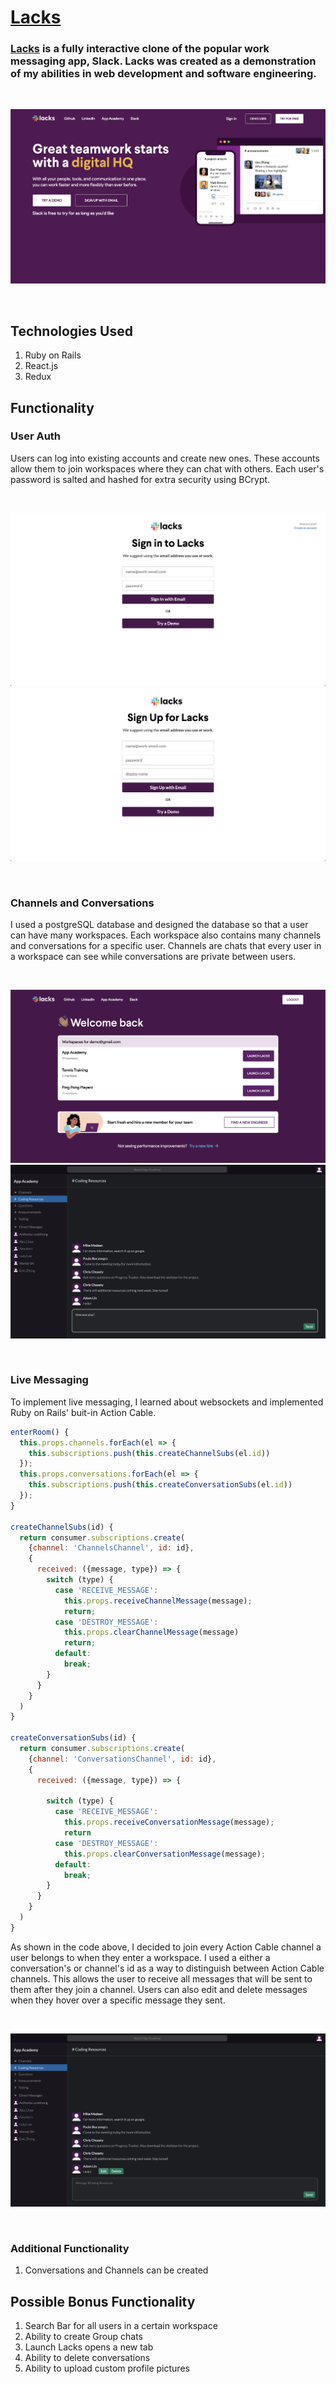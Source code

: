 # [Lacks](https://appacademylacks.herokuapp.com/#/)

### [Lacks](https://appacademylacks.herokuapp.com/#/) is a fully interactive clone of the popular work messaging app, Slack. Lacks was created as a demonstration of my abilities in web development and software engineering. 

<br />

![My Image](images_README/render.png)

<br />

## Technologies Used 
1. Ruby on Rails 
2. React.js
3. Redux

## Functionality

### User Auth 

Users can log into existing accounts and create new ones. These accounts allow them to join workspaces where they can chat with others. Each user's password is salted and hashed for extra security using BCrypt. 

<br />

![Login](images_README/login.png)
![Signup](images_README/signup.png)

<br />


### Channels and Conversations

I used a postgreSQL database and designed the database so that a user can have many workspaces. Each workspace also contains many channels and conversations for a specific user. Channels are chats that every user in a workspace can see while conversations are private between users. 

<br />

![Workspaces](images_README/workspaces.png)
![Live Messaging](images_README/live_messaging.png)

<br />

### Live Messaging 

To implement live messaging, I learned about websockets and implemented Ruby on Rails' buit-in Action Cable. 

```javascript
enterRoom() {
  this.props.channels.forEach(el => {
    this.subscriptions.push(this.createChannelSubs(el.id))
  });
  this.props.conversations.forEach(el => {
    this.subscriptions.push(this.createConversationSubs(el.id))
  });
}

createChannelSubs(id) {
  return consumer.subscriptions.create(
    {channel: 'ChannelsChannel', id: id},
    {
      received: ({message, type}) => {
        switch (type) {
          case 'RECEIVE_MESSAGE':
            this.props.receiveChannelMessage(message);
            return; 
          case 'DESTROY_MESSAGE':
            this.props.clearChannelMessage(message)
            return;
          default:
            break;
        }
      }
    }
  )
}

createConversationSubs(id) {
  return consumer.subscriptions.create(
    {channel: 'ConversationsChannel', id: id},
    {
      received: ({message, type}) => {

        switch (type) {
          case 'RECEIVE_MESSAGE':
            this.props.receiveConversationMessage(message);
            return 
          case 'DESTROY_MESSAGE':
            this.props.clearConversationMessage(message);
          default:
            break;
        }
      }
    }
  )
}
```

As shown in the code above, I decided to join every Action Cable channel a user belongs to when they enter a workspace. I used a either a conversation's or channel's id as a way to distinguish between Action Cable channels. This allows the user to receive all messages that will be sent to them after they join a channel. Users can also edit and delete messages when they hover over a specific message they sent. 

<br />

![Edit and Delete](images_README/edit_delete.png)
 
<br />

### Additional Functionality 
1. Conversations and Channels can be created 

## Possible Bonus Functionality 
1. Search Bar for all users in a certain workspace
2. Ability to create Group chats
3. Launch Lacks opens a new tab
4. Ability to delete conversations
5. Ability to upload custom profile pictures